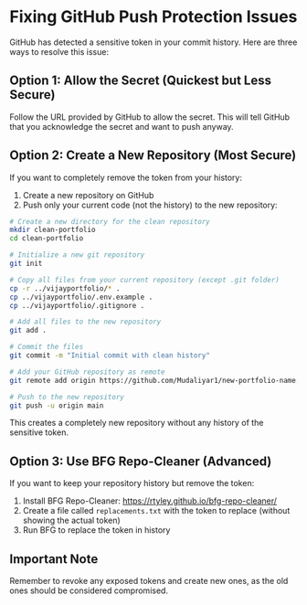 # Fixing GitHub Push Protection Issues

GitHub has detected a sensitive token in your commit history. Here are three ways to resolve this issue:

## Option 1: Allow the Secret (Quickest but Less Secure)

Follow the URL provided by GitHub to allow the secret. This will tell GitHub that you acknowledge the secret and want to push anyway.

## Option 2: Create a New Repository (Most Secure)

If you want to completely remove the token from your history:

1. Create a new repository on GitHub
2. Push only your current code (not the history) to the new repository:

```bash
# Create a new directory for the clean repository
mkdir clean-portfolio
cd clean-portfolio

# Initialize a new git repository
git init

# Copy all files from your current repository (except .git folder)
cp -r ../vijayportfolio/* .
cp ../vijayportfolio/.env.example .
cp ../vijayportfolio/.gitignore .

# Add all files to the new repository
git add .

# Commit the files
git commit -m "Initial commit with clean history"

# Add your GitHub repository as remote
git remote add origin https://github.com/Mudaliyar1/new-portfolio-name.git

# Push to the new repository
git push -u origin main
```

This creates a completely new repository without any history of the sensitive token.

## Option 3: Use BFG Repo-Cleaner (Advanced)

If you want to keep your repository history but remove the token:

1. Install BFG Repo-Cleaner: https://rtyley.github.io/bfg-repo-cleaner/
2. Create a file called `replacements.txt` with the token to replace (without showing the actual token)
3. Run BFG to replace the token in history

## Important Note

Remember to revoke any exposed tokens and create new ones, as the old ones should be considered compromised.
